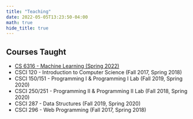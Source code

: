 ```yaml
---
title: "Teaching"
date: 2022-05-05T13:23:50-04:00
math: true
hide_title: true
---
```



## Courses Taught  
* [CS 6316 - Machine Learning (Spring 2022)](http://yangfengji.net/uva-ml-course/)  
* CSCI 120 - Introduction to Computer Science  (Fall 2017, Spring 2018)
* CSCI 150/151 - Programming I & Programming I Lab  (Fall 2019, Spring 2020)
* CSCI 250/251 - Programming II & Programming II Lab  (Fall 2018, Spring 2020)
* CSCI 287 - Data Structures  (Fall 2019, Spring 2020)
* CSCI 296 - Web Programming  (Fall 2017, Spring 2018)

